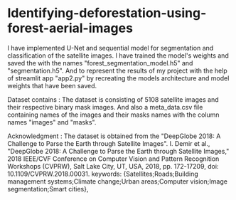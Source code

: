 # Identifying-deforestation-using-forest-aerial-images
I have implemented U-Net and sequential model for segmentation and classification of the satellite images. I have trained the model's weights and saved the with the names "forest_segmentation_model.h5" and "segmentation.h5". And to represent the results of my project with the help of streamlit app "app2.py" by recreating the models architecture and model weights that have been saved.

Dataset contains :
The dataset is consisting of 5108 satellite images and their respective binary mask images. And also a meta_data.csv file containing names of the images and their masks names with the column names "images" and "masks".

Acknowledgment :
The dataset is obtained from the "DeepGlobe 2018: A Challenge to Parse the Earth through Satellite Images".
I. Demir et al., "DeepGlobe 2018: A Challenge to Parse the Earth through Satellite Images," 2018 IEEE/CVF Conference on Computer Vision and Pattern Recognition Workshops (CVPRW), Salt Lake City, UT, USA, 2018, pp. 172-17209, doi: 10.1109/CVPRW.2018.00031. keywords: {Satellites;Roads;Building management systems;Climate change;Urban areas;Computer vision;Image segmentation;Smart cities},

